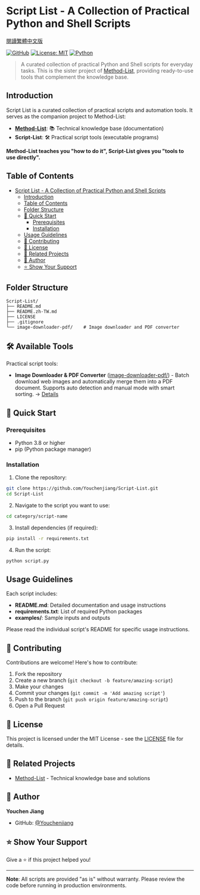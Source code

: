 # Script List - A Collection of Practical Python and Shell Scripts

[閱讀繁體中文版](README.zh-TW.md)

[![GitHub](https://img.shields.io/badge/GitHub-Script--List-blue)](https://github.com/Youchenjiang/Script-List)
[![License: MIT](https://img.shields.io/badge/License-MIT-yellow.svg)](https://opensource.org/licenses/MIT)
[![Python](https://img.shields.io/badge/Python-3.8+-blue.svg)](https://www.python.org/downloads/)

> A curated collection of practical Python and Shell scripts for everyday tasks. This is the sister project of [Method-List](https://github.com/Youchenjiang/Method-List), providing ready-to-use tools that complement the knowledge base.

## Introduction

Script List is a curated collection of practical scripts and automation tools. It serves as the companion project to Method-List:

- **[Method-List](https://github.com/Youchenjiang/Method-List)**: 📚 Technical knowledge base (documentation)
- **Script-List**: 🛠️ Practical script tools (executable programs)

**Method-List teaches you "how to do it", Script-List gives you "tools to use directly".**

## Table of Contents

- [Script List - A Collection of Practical Python and Shell Scripts](#script-list---a-collection-of-practical-python-and-shell-scripts)
  - [Introduction](#introduction)
  - [Table of Contents](#table-of-contents)
  - [Folder Structure](#folder-structure)
  - [🚀 Quick Start](#-quick-start)
    - [Prerequisites](#prerequisites)
    - [Installation](#installation)
  - [Usage Guidelines](#usage-guidelines)
  - [🤝 Contributing](#-contributing)
  - [📜 License](#-license)
  - [🔗 Related Projects](#-related-projects)
  - [👤 Author](#-author)
  - [⭐ Show Your Support](#-show-your-support)

## Folder Structure

```
Script-List/
├── README.md
├── README.zh-TW.md
├── LICENSE
├── .gitignore
└── image-downloader-pdf/    # Image downloader and PDF converter
```

## 🛠️ Available Tools

Practical script tools:

- **Image Downloader & PDF Converter** ([image-downloader-pdf/](image-downloader-pdf/)) - Batch download web images and automatically merge them into a PDF document. Supports auto detection and manual mode with smart sorting. → [Details](image-downloader-pdf/README.md)

## 🚀 Quick Start

### Prerequisites

- Python 3.8 or higher
- pip (Python package manager)

### Installation

1. Clone the repository:

```bash
git clone https://github.com/Youchenjiang/Script-List.git
cd Script-List
```

2. Navigate to the script you want to use:

```bash
cd category/script-name
```

3. Install dependencies (if required):

```bash
pip install -r requirements.txt
```

4. Run the script:

```bash
python script.py
```

## Usage Guidelines

Each script includes:

- **README.md**: Detailed documentation and usage instructions
- **requirements.txt**: List of required Python packages
- **examples/**: Sample inputs and outputs

Please read the individual script's README for specific usage instructions.

## 🤝 Contributing

Contributions are welcome! Here's how to contribute:

1. Fork the repository
2. Create a new branch (`git checkout -b feature/amazing-script`)
3. Make your changes
4. Commit your changes (`git commit -m 'Add amazing script'`)
5. Push to the branch (`git push origin feature/amazing-script`)
6. Open a Pull Request

## 📜 License

This project is licensed under the MIT License - see the [LICENSE](LICENSE) file for details.

## 🔗 Related Projects

- [Method-List](https://github.com/Youchenjiang/Method-List) - Technical knowledge base and solutions

## 👤 Author

**Youchen Jiang**

- GitHub: [@Youchenjiang](https://github.com/Youchenjiang)

## ⭐ Show Your Support

Give a ⭐️ if this project helped you!

---

**Note**: All scripts are provided "as is" without warranty. Please review the code before running in production environments.
